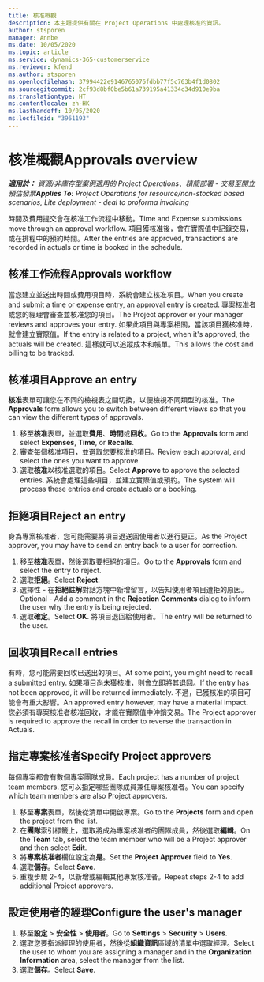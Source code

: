 ```yaml
---
title: 核准概觀
description: 本主題提供有關在 Project Operations 中處理核准的資訊。
author: stsporen
manager: Annbe
ms.date: 10/05/2020
ms.topic: article
ms.service: dynamics-365-customerservice
ms.reviewer: kfend
ms.author: stsporen
ms.openlocfilehash: 37994422e9146765076fdbb77f5c763b4f1d0802
ms.sourcegitcommit: 2cf93d8bf0be5b61a739195a41334c34d910e9ba
ms.translationtype: HT
ms.contentlocale: zh-HK
ms.lasthandoff: 10/05/2020
ms.locfileid: "3961193"
---
```

# <a name="approvals-overview"></a><span data-ttu-id="78ddf-103">核准概觀</span><span class="sxs-lookup"><span data-stu-id="78ddf-103">Approvals overview</span></span>

<span data-ttu-id="78ddf-104">_**適用於：** 資源/非庫存型案例適用的 Project Operations、精簡部署 - 交易至開立預估發票_</span><span class="sxs-lookup"><span data-stu-id="78ddf-104">_**Applies To:** Project Operations for resource/non-stocked based scenarios, Lite deployment - deal to proforma invoicing_</span></span>

<span data-ttu-id="78ddf-105">時間及費用提交會在核准工作流程中移動。</span><span class="sxs-lookup"><span data-stu-id="78ddf-105">Time and Expense submissions move through an approval workflow.</span></span> <span data-ttu-id="78ddf-106">項目獲核准後，會在實際值中記錄交易，或在排程中的預約時間。</span><span class="sxs-lookup"><span data-stu-id="78ddf-106">After the entries are approved, transactions are recorded in actuals or time is booked in the schedule.</span></span>

## <a name="approvals-workflow"></a><span data-ttu-id="78ddf-107">核准工作流程</span><span class="sxs-lookup"><span data-stu-id="78ddf-107">Approvals workflow</span></span>
<span data-ttu-id="78ddf-108">當您建立並送出時間或費用項目時，系統會建立核准項目。</span><span class="sxs-lookup"><span data-stu-id="78ddf-108">When you create and submit a time or expense entry, an approval entry is created.</span></span> <span data-ttu-id="78ddf-109">專案核准者或您的經理會審查並核准您的項目。</span><span class="sxs-lookup"><span data-stu-id="78ddf-109">The Project approver or your manager reviews and approves your entry.</span></span> <span data-ttu-id="78ddf-110">如果此項目與專案相關，當該項目獲核准時，就會建立實際值。</span><span class="sxs-lookup"><span data-stu-id="78ddf-110">If the entry is related to a project, when it's approved, the actuals will be created.</span></span> <span data-ttu-id="78ddf-111">這樣就可以追蹤成本和帳單。</span><span class="sxs-lookup"><span data-stu-id="78ddf-111">This allows the cost and billing to be tracked.</span></span> 

## <a name="approve-an-entry"></a><span data-ttu-id="78ddf-112">核准項目</span><span class="sxs-lookup"><span data-stu-id="78ddf-112">Approve an entry</span></span>
<span data-ttu-id="78ddf-113">**核准**表單可讓您在不同的檢視表之間切換，以便檢視不同類型的核准。</span><span class="sxs-lookup"><span data-stu-id="78ddf-113">The **Approvals** form allows you to switch between different views so that you can view the different types of approvals.</span></span>
  
1. <span data-ttu-id="78ddf-114">移至**核准**表單，並選取**費用**、**時間**或**回收**。</span><span class="sxs-lookup"><span data-stu-id="78ddf-114">Go to the **Approvals** form and select **Expenses**, **Time**, or **Recalls**.</span></span>
2. <span data-ttu-id="78ddf-115">審查每個核准項目，並選取您要核准的項目。</span><span class="sxs-lookup"><span data-stu-id="78ddf-115">Review each approval, and select the ones you want to approve.</span></span>
3. <span data-ttu-id="78ddf-116">選取**核准**以核准選取的項目。</span><span class="sxs-lookup"><span data-stu-id="78ddf-116">Select **Approve** to approve the selected entries.</span></span>
<span data-ttu-id="78ddf-117">系統會處理這些項目，並建立實際值或預約。</span><span class="sxs-lookup"><span data-stu-id="78ddf-117">The system will process these entries and create actuals or a booking.</span></span>

## <a name="reject-an-entry"></a><span data-ttu-id="78ddf-118">拒絕項目</span><span class="sxs-lookup"><span data-stu-id="78ddf-118">Reject an entry</span></span>
<span data-ttu-id="78ddf-119">身為專案核准者，您可能需要將項目退送回使用者以進行更正。</span><span class="sxs-lookup"><span data-stu-id="78ddf-119">As the Project approver, you may have to send an entry back to a user for correction.</span></span>
  
1. <span data-ttu-id="78ddf-120">移至**核准**表單，然後選取要拒絕的項目。</span><span class="sxs-lookup"><span data-stu-id="78ddf-120">Go to the **Approvals** form and select the entry to reject.</span></span> 
2. <span data-ttu-id="78ddf-121">選取**拒絕**。</span><span class="sxs-lookup"><span data-stu-id="78ddf-121">Select **Reject**.</span></span>
3. <span data-ttu-id="78ddf-122">選擇性 - 在**拒絕註解**對話方塊中新增留言，以告知使用者項目遭拒的原因。</span><span class="sxs-lookup"><span data-stu-id="78ddf-122">Optional - Add a comment in the **Rejection Comments** dialog to inform the user why the entry is being rejected.</span></span>
4. <span data-ttu-id="78ddf-123">選取**確定**。</span><span class="sxs-lookup"><span data-stu-id="78ddf-123">Select **OK**.</span></span> <span data-ttu-id="78ddf-124">將項目退回給使用者。</span><span class="sxs-lookup"><span data-stu-id="78ddf-124">The entry will be returned to the user.</span></span>
  
## <a name="recall-entries"></a><span data-ttu-id="78ddf-125">回收項目</span><span class="sxs-lookup"><span data-stu-id="78ddf-125">Recall entries</span></span>
<span data-ttu-id="78ddf-126">有時，您可能需要回收已送出的項目。</span><span class="sxs-lookup"><span data-stu-id="78ddf-126">At some point, you might need to recall a submitted entry.</span></span> <span data-ttu-id="78ddf-127">如果項目尚未獲核准，則會立即將其退回。</span><span class="sxs-lookup"><span data-stu-id="78ddf-127">If the entry has not been approved, it will be returned immediately.</span></span> <span data-ttu-id="78ddf-128">不過，已獲核准的項目可能會有重大影響。</span><span class="sxs-lookup"><span data-stu-id="78ddf-128">An approved entry however, may have a material impact.</span></span> <span data-ttu-id="78ddf-129">您必須有專案核准者核准回收，才能在實際值中沖銷交易。</span><span class="sxs-lookup"><span data-stu-id="78ddf-129">The Project approver is required to approve the recall in order to reverse the transaction in Actuals.</span></span>

## <a name="specify-project-approvers"></a><span data-ttu-id="78ddf-130">指定專案核准者</span><span class="sxs-lookup"><span data-stu-id="78ddf-130">Specify Project approvers</span></span>
<span data-ttu-id="78ddf-131">每個專案都會有數個專案團隊成員。</span><span class="sxs-lookup"><span data-stu-id="78ddf-131">Each project has a number of project team members.</span></span> <span data-ttu-id="78ddf-132">您可以指定哪些團隊成員兼任專案核准者。</span><span class="sxs-lookup"><span data-stu-id="78ddf-132">You can specify which team members are also Project approvers.</span></span>

1. <span data-ttu-id="78ddf-133">移至**專案**表單，然後從清單中開啟專案。</span><span class="sxs-lookup"><span data-stu-id="78ddf-133">Go to the **Projects** form and open the project from the list.</span></span>
2. <span data-ttu-id="78ddf-134">在**團隊**索引標籤上，選取將成為專案核准者的團隊成員，然後選取**編輯**。</span><span class="sxs-lookup"><span data-stu-id="78ddf-134">On the **Team** tab, select the team member who will be a Project approver and then select **Edit**.</span></span>
3. <span data-ttu-id="78ddf-135">將**專案核准者**欄位設定為**是**。</span><span class="sxs-lookup"><span data-stu-id="78ddf-135">Set the **Project Approver** field to **Yes**.</span></span>
4. <span data-ttu-id="78ddf-136">選取**儲存**。</span><span class="sxs-lookup"><span data-stu-id="78ddf-136">Select **Save**.</span></span>
5. <span data-ttu-id="78ddf-137">重複步驟 2-4，以新增或編輯其他專案核准者。</span><span class="sxs-lookup"><span data-stu-id="78ddf-137">Repeat steps 2-4 to add additional Project approvers.</span></span>

## <a name="configure-the-users-manager"></a><span data-ttu-id="78ddf-138">設定使用者的經理</span><span class="sxs-lookup"><span data-stu-id="78ddf-138">Configure the user's manager</span></span>

1. <span data-ttu-id="78ddf-139">移至**設定** > **安全性** > **使用者**。</span><span class="sxs-lookup"><span data-stu-id="78ddf-139">Go to **Settings** > **Security** > **Users**.</span></span>
2. <span data-ttu-id="78ddf-140">選取您要指派經理的使用者，然後從**組織資訊**區域的清單中選取經理。</span><span class="sxs-lookup"><span data-stu-id="78ddf-140">Select the user to whom you are assigning a manager and in the **Organization Information** area, select the manager from the list.</span></span> 
3. <span data-ttu-id="78ddf-141">選取**儲存**。</span><span class="sxs-lookup"><span data-stu-id="78ddf-141">Select **Save**.</span></span>


